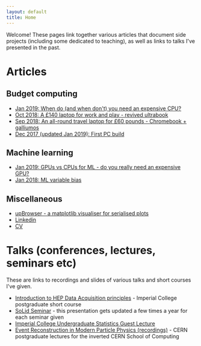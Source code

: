 ```yaml
---
layout: default
title: Home
---
```

Welcome! These pages link together various articles that document side projects (including some dedicated to teaching), as well as links to talks I've presented in the past. 

# Articles

## Budget computing

* [Jan 2019: When do (and when don't) you need an expensive CPU?](bargain_cpus.md)
* [Oct 2018: A £140 laptop for work and play - revived ultrabook](revived_ultrabook.md)
* [Sep 2018: An all-round travel laptop for £60 pounds - Chromebook + galliumos](chromebook.md)
* [Dec 2017 (updated Jan 2019): First PC build](first_pc_build.md)

## Machine learning
* [Jan 2019: GPUs vs CPUs for ML - do you really need an expensive GPU?](gpu_vs_cpu.md)
* [Jan 2018: ML variable bias](ML_variable_eff.md)

## Miscellaneous 
* [upBrowser - a matplotlib visualiser for serialised plots](upBrowser.md)
* [Linkedin](https://www.linkedin.com/in/dan-saunders1)
* [CV](https://docs.google.com/presentation/d/1DKIxbgXLdX_WUn52feFf18cfIm6UupInGGKTr4SV7FA/edit?usp=sharing)

# Talks (conferences, lectures, seminars etc)
These are links to recordings and slides of various talks and short courses I've given. 

* [Introduction to HEP Data Acquisition principles]() - Imperial College postgraduate short course
* [SoLid Seminar](https://docs.google.com/presentation/d/1tlrCHkvQ7dmh4VeXptU74msMW5f7Nsg-cDJwPxF1fFY/edit?usp=sharing) - this presentation gets updated a few times a year for each seminar given
* [Imperial College Undergraduate Statistics Guest Lecture](https://docs.google.com/presentation/d/15a8Mkx4_-7MpbTkr19Lzwt1GvY1E_9tTFbj0JF_gars/edit?usp=sharing)
* [Event Reconstruction in Modern Particle Physics (recordings)](https://cds.cern.ch/record/2135810?ln=en) - CERN postgraduate lectures for the inverted CERN School of Computing 
